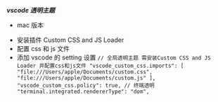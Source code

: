 <!--
 * @LastEditors: Tiger
 * @Description: In User Settings Edit
 * @Author: Tiger
 * @Date: 2019-05-10 14:43:35
 * @LastEditTime: 2019-05-10 14:47:20
 -->

**_vscode 透明主题_**

- mac 版本

* 安装插件 Custom CSS and JS Loader
* 配置 css 和 js 文件
* 添加 vscode 的 setting 设置
  `// 全局透明主题 需安装Custom CSS and JS Loader 并配置css和js文件 "vscode_custom_css.imports": [ "file:///Users/apple/Documents/custom.css", "file:///Users/apple/Documents/custom.js" ], "vscode_custom_css.policy": true, // 终端透明 "terminal.integrated.rendererType": "dom",`
